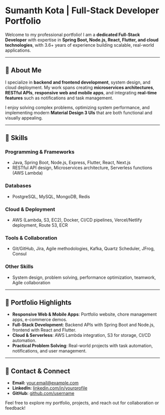 # Sumanth Kota | Full-Stack Developer Portfolio

Welcome to my professional portfolio! I am a **dedicated Full-Stack Developer** with expertise in **Spring Boot, Node.js, React, Flutter, and cloud technologies**, with 3.6+ years of experience building scalable, real-world applications.

---

## 🔹 About Me
I specialize in **backend and frontend development**, system design, and cloud deployment. My work spans creating **microservices architectures**, **RESTful APIs**, **responsive web and mobile apps**, and integrating **real-time features** such as notifications and task management.

I enjoy solving complex problems, optimizing system performance, and implementing modern **Material Design 3 UIs** that are both functional and visually appealing.

---

## 🔹 Skills

### **Programming & Frameworks**
- Java, Spring Boot, Node.js, Express, Flutter, React, Next.js
- RESTful API design, Microservices architecture, Serverless functions (AWS Lambda)

### **Databases**
- PostgreSQL, MySQL, MongoDB, Redis

### **Cloud & Deployment**
- AWS (Lambda, S3, EC2), Docker, CI/CD pipelines, Vercel/Netlify deployment, Route 53, ECR

### **Tools & Collaboration**
- Git/GitHub, Jira, Agile methodologies, Kafka, Quartz Scheduler, JFrog, Consul

### **Other Skills**
- System design, problem solving, performance optimization, teamwork, Agile collaboration

---

## 🔹 Portfolio Highlights
- **Responsive Web & Mobile Apps**: Portfolio website, chore management apps, e-commerce demos.
- **Full-Stack Development**: Backend APIs with Spring Boot and Node.js, frontend with React and Flutter.
- **Cloud & Serverless**: AWS Lambda integration, S3 for storage, CI/CD automation.
- **Practical Problem Solving**: Real-world projects with task automation, notifications, and user management.

---

## 🔹 Contact & Connect
- **Email:** your.email@example.com  
- **LinkedIn:** [linkedin.com/in/yourprofile](https://www.linkedin.com/in/sumanthkota-dev/)  
- **GitHub:** [github.com/username](https://github.com/sumanthkota-dev)  

Feel free to explore my portfolio, projects, and reach out for collaboration or feedback!
